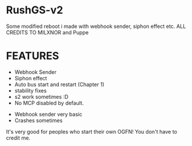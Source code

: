# RushGS-v2
Some modified reboot i made with webhook sender, siphon effect etc. ALL CREDITS TO MILXNOR and Puppe

# FEATURES

+ Webhook Sender
+ Siphon effect
+ Auto bus start and restart (Chapter 1)
+ stability fixes
+ s2 work sometimes :D
+ No MCP disabled by default.

- Webhook sender very basic
- Crashes sometimes

It's very good for peoples who start their own OGFN! 
You don't have to credit me.

